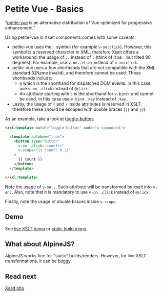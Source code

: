 # Petite Vue - Basics

"[petite-vue](https://github.com/vuejs/petite-vue) is an alternative distribution of Vue optimized for progressive enhancement."

Using petite-vue in Xsalt components comes with some caveats:

- petite-vue uses the `:` symbol (for example `v-on:click`). However, this symbol is a reserved character in XML, therefore Xsalt offers a workaround: the usage of `..` instead of `:` (think of it as `:` but tilted 90 degrees). For example, use `v-on..click` instead of `v-on:click`.
- petite-vue uses a few shorthands that are not compatible with the XML standard (QName invalid), and therefore cannot be used. These shorthands include:
  - `@` which is the shorthand for dispatched DOM events. In this case, use `v-on..click` instead of `@click`.
  - An attribute starting with `:` is the shorthand for `v-bind:` and cannot be used. In this case use `v-bind..key` instead of `:key`..
- Lastly, the usage of `{` and `}` inside attributes is reserved in XSLT, therefore these should be escaped with double braces (`{{` and `}}`).

As an example, take a look at [toggle-button](./components/toggle-button.html):

```html
<xsl:template match="toggle-button" mode="x-component">

  <template autobem="true">
    <button type="button"
      v-on..click="count++"
      v-scope="{{ count: 0 }}"
    >
      {{ count }}
    </button>
  </template>

</xsl:template>
```

Note the usage of `v-on..`. Such attribute will be transformed by xsalt into `v-on:`. Also, note that it is mandatory to use `v-on..click` instead of `@click`.

Finally, note the usage of double braces inside `v-scope`.

## Demo

See [live XSLT demo](https://raw.githack.com/francescozaniol/xsalt/master/examples/petite-vue/index.xhtml) or [static build demo](https://raw.githack.com/francescozaniol/xsalt/master/examples/petite-vue/build.html).

## What about AlpineJS?

AlpineJS works fine for "static" builds/renders. However, for live XSLT transformations, it can be buggy.

## Read next

[Xsalt.php](../../tools/php)
